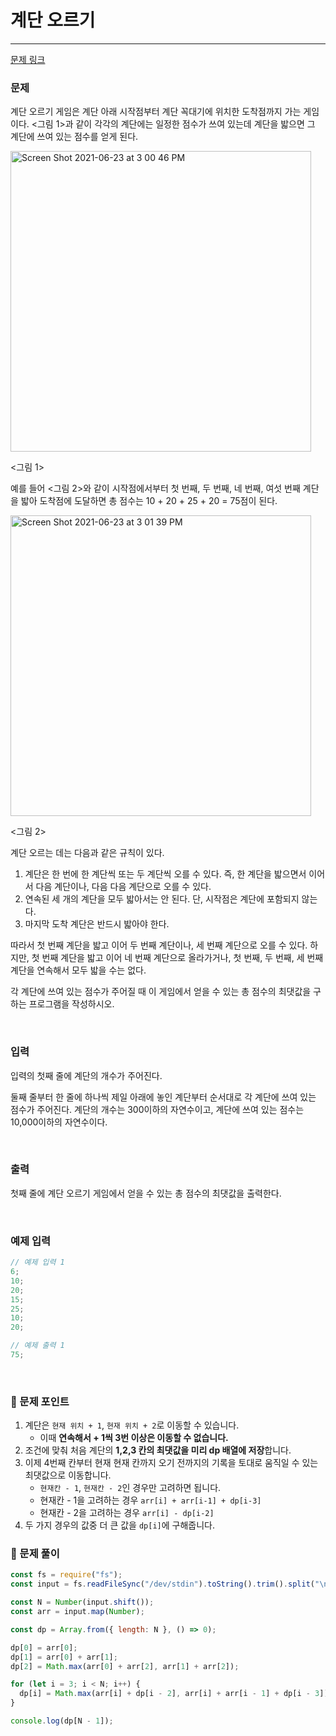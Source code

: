 # 계단 오르기

---

[문제 링크](https://www.acmicpc.net/problem/2579)

### 문제

계단 오르기 게임은 계단 아래 시작점부터 계단 꼭대기에 위치한 도착점까지 가는 게임이다. <그림 1>과 같이 각각의 계단에는 일정한 점수가 쓰여 있는데 계단을 밟으면 그 계단에 쓰여 있는 점수를 얻게 된다.

<img width="481" alt="Screen Shot 2021-06-23 at 3 00 46 PM" src="https://github.com/user-attachments/assets/a5e0620d-4d4a-4688-94fa-b53c6cb082d9" />

<그림 1>

예를 들어 <그림 2>와 같이 시작점에서부터 첫 번째, 두 번째, 네 번째, 여섯 번째 계단을 밟아 도착점에 도달하면 총 점수는 10 + 20 + 25 + 20 = 75점이 된다.

<img width="481" alt="Screen Shot 2021-06-23 at 3 01 39 PM" src="https://github.com/user-attachments/assets/617bc7f6-82b2-47e4-80dc-b5a5d4ebef24" />

<그림 2>

계단 오르는 데는 다음과 같은 규칙이 있다.

1. 계단은 한 번에 한 계단씩 또는 두 계단씩 오를 수 있다. 즉, 한 계단을 밟으면서 이어서 다음 계단이나, 다음 다음 계단으로 오를 수 있다.
2. 연속된 세 개의 계단을 모두 밟아서는 안 된다. 단, 시작점은 계단에 포함되지 않는다.
3. 마지막 도착 계단은 반드시 밟아야 한다.

따라서 첫 번째 계단을 밟고 이어 두 번째 계단이나, 세 번째 계단으로 오를 수 있다. 하지만, 첫 번째 계단을 밟고 이어 네 번째 계단으로 올라가거나, 첫 번째, 두 번째, 세 번째 계단을 연속해서 모두 밟을 수는 없다.

각 계단에 쓰여 있는 점수가 주어질 때 이 게임에서 얻을 수 있는 총 점수의 최댓값을 구하는 프로그램을 작성하시오.

<br/>

### 입력

입력의 첫째 줄에 계단의 개수가 주어진다.

둘째 줄부터 한 줄에 하나씩 제일 아래에 놓인 계단부터 순서대로 각 계단에 쓰여 있는 점수가 주어진다. 계단의 개수는 300이하의 자연수이고, 계단에 쓰여 있는 점수는 10,000이하의 자연수이다.

<br/>

### 출력

첫째 줄에 계단 오르기 게임에서 얻을 수 있는 총 점수의 최댓값을 출력한다.

<br/>

### 예제 입력

```jsx
// 예제 입력 1
6;
10;
20;
15;
25;
10;
20;

// 예제 출력 1
75;
```

<br/>

### 📕 문제 포인트

1. 계단은 `현재 위치 + 1`, `현재 위치 + 2`로 이동할 수 있습니다.
   - 이때 **연속해서 + 1씩 3번 이상은 이동할 수 없습니다.**
2. 조건에 맞춰 처음 계단의 **1,2,3 칸의 최댓값을 미리 dp 배열에 저장**합니다.
3. 이제 4번째 칸부터 현재 현재 칸까지 오기 전까지의 기록을 토대로 움직일 수 있는 최댓값으로 이동합니다.
   - `현재칸 - 1`, `현재칸 - 2`인 경우만 고려하면 됩니다.
   - 현재칸 - 1을 고려하는 경우 `arr[i] + arr[i-1] + dp[i-3]`
   - 현재칸 - 2을 고려하는 경우 `arr[i] - dp[i-2]`
4. 두 가지 경우의 값중 더 큰 값을 `dp[i]`에 구해줍니다.

### 📝 문제 풀이

```js
const fs = require("fs");
const input = fs.readFileSync("/dev/stdin").toString().trim().split("\n");

const N = Number(input.shift());
const arr = input.map(Number);

const dp = Array.from({ length: N }, () => 0);

dp[0] = arr[0];
dp[1] = arr[0] + arr[1];
dp[2] = Math.max(arr[0] + arr[2], arr[1] + arr[2]);

for (let i = 3; i < N; i++) {
  dp[i] = Math.max(arr[i] + dp[i - 2], arr[i] + arr[i - 1] + dp[i - 3]);
}

console.log(dp[N - 1]);
```
